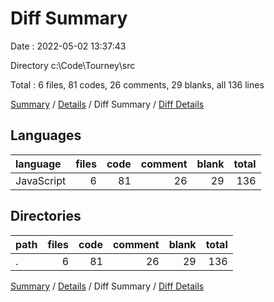 # Diff Summary

Date : 2022-05-02 13:37:43

Directory c:\Code\Tourney\src

Total : 6 files,  81 codes, 26 comments, 29 blanks, all 136 lines

[Summary](results.md) / [Details](details.md) / Diff Summary / [Diff Details](diff-details.md)

## Languages
| language | files | code | comment | blank | total |
| :--- | ---: | ---: | ---: | ---: | ---: |
| JavaScript | 6 | 81 | 26 | 29 | 136 |

## Directories
| path | files | code | comment | blank | total |
| :--- | ---: | ---: | ---: | ---: | ---: |
| . | 6 | 81 | 26 | 29 | 136 |

[Summary](results.md) / [Details](details.md) / Diff Summary / [Diff Details](diff-details.md)